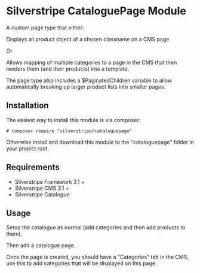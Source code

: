 # Silverstripe CataloguePage Module

A custom page type that either:

Displays all product object of a chosen classname on a CMS page

Or

Allows mapping of multiple categories to a page in the CMS that then
renders them (and their products) into a template.

The page type also includes a $PaginatedChildren variable to allow
automatically breaking up larger product lists into smaller pages.

## Installation

The easiest way to install this module is via composer:

    # composer require "silverstripe/cataloguepage"
    
Otherwise install and download this module to the "cataloguepage" folder
in your project root.

## Requirements

* Silverstripe Framework 3.1 +
* Silverstripe CMS 3.1 +
* Silverstripe Catalogue

## Usage

Setup the catalogue as normal (add categories and then add products to
them).

Then add a catalogue page.

Once the page is created, you should have a "Categories" tab in the CMS,
use this to add categories that will be displayed on this page.
